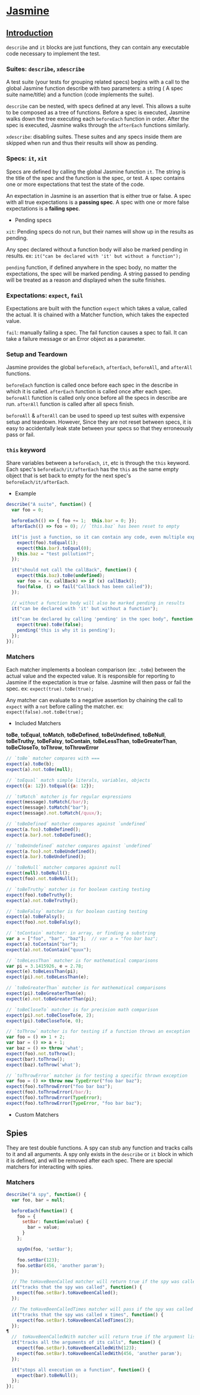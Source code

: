 # [Jasmine](https://jasmine.github.io)

## [Introduction](https://jasmine.github.io/2.5/introduction)

`describe` and `it` blocks are just functions, they can contain any executable code necessary to implement the test.

### Suites: `describe`, `xdescribe`

A test suite (your tests for grouping related specs) begins with a call to the global Jasmine function describe with two parameters: a string ( A spec suite name/title) and a function (code implements the suite).

`describe` can be nested, with specs defined at any level. This allows a suite to be composed as a tree of functions. Before a spec is executed, Jasmine walks down the tree executing each `beforeEach` function in order. After the spec is executed, Jasmine walks through the `afterEach` functions similarly.

 `xdescribe`: disabling suites. These suites and any specs inside them are skipped when run and thus their results will show as pending.

### Specs: `it`, `xit`

Specs are defined by calling the global Jasmine function `it`. The string is the title of the spec and the function is the spec, or test. A spec contains one or more expectations that test the state of the code.

An expectation in Jasmine is an assertion that is either true or false. A spec with all true expectations is a **passing spec**. A spec with one or more false expectations is a **failing spec**.

- Pending specs

`xit`: Pending specs do not run, but their names will show up in the results as pending.

Any spec declared without a function body will also be marked pending in results. ex: `it("can be declared with 'it' but without a function");`

`pending` function, if defined anywhere in the spec body, no matter the expectations, the spec will be marked pending. A string passed to pending will be treated as a reason and displayed when the suite finishes.

### Expectations: `expect`, `fail`

Expectations are built with the function `expect` which takes a value, called the actual. It is chained with a Matcher function, which takes the expected value.

`fail`: manually failing a spec. The fail function causes a spec to fail. It can take a failure message or an Error object as a parameter.

### Setup and Teardown

Jasmine provides the global `beforeEach`, `afterEach`, `beforeAll`, and `afterAll` functions.

`beforeEach` function is called once before each spec in the describe in which it is called.
`afterEach` function is called once after each spec.
`beforeAll` function is called only once before all the specs in describe are run.
`afterAll` function is called after all specs finish.

`beforeAll` & `afterAll` can be used to speed up test suites with expensive setup and teardown. However, Since they are not reset between specs, it is easy to accidentally leak state between your specs so that they erroneously pass or fail.

### `this` keyword

Share variables between a `beforeEach`, `it`, etc is through the `this` keyword. Each spec's `beforeEach/it/afterEach` has the `this` as the same empty object that is set back to empty for the next spec's `beforeEach/it/afterEach`.

- Example

```js
describe("A suite", function() {
  var foo = 0;

  beforeEach(() => { foo += 1;  this.bar = 0; });
  afterEach(() => foo = 0); // `this.baz` has been reset to empty

  it("is just a function, so it can contain any code, even multiple expectations", function() {
    expect(foo).toEqual(1);
    expect(this.bar).toEqual(0);
    this.baz = "test pollution?";
  });

  it("should not call the callBack", function() {
    expect(this.baz).toBe(undefined);
    var foo = (x, callBack) => if (x) callBack();
    foo(false, () => fail("Callback has been called"));
  });

  // without a function body will also be marked pending in results
  it("can be declared with 'it' but without a function");

  it("can be declared by calling 'pending' in the spec body", function() {
    expect(true).toBe(false);
    pending('this is why it is pending');
  });
});
```

### Matchers

Each matcher implements a boolean comparison (ex: `.toBe`) between the actual value and the expected value. It is responsible for reporting to Jasmine if the expectation is true or false. Jasmine will then pass or fail the spec. ex: `expect(true).toBe(true);`

Any matcher can evaluate to a negative assertion by chaining the call to `expect` with a `not` before calling the matcher. ex: `expect(false).not.toBe(true);`

- Included Matchers

**toBe**, **toEqual**, **toMatch**, **toBeDefined**, **toBeUndefined**, **toBeNull**, **toBeTruthy**, **toBeFalsy**, **toContain**, **toBeLessThan**, **toBeGreaterThan**, **toBeCloseTo**, **toThrow**, **toThrowError**

```js
// `toBe` matcher compares with ===
expect(a).toBe(b);
expect(a).not.toBe(null);

// `toEqual` match simple literals, variables, objects
expect({a: 12}).toEqual({a: 12});

// `toMatch` matcher is for regular expressions
expect(message).toMatch(/bar/);
expect(message).toMatch("bar");
expect(message).not.toMatch(/quux/);

// `toBeDefined` matcher compares against `undefined`
expect(a.foo).toBeDefined();
expect(a.bar).not.toBeDefined();

// `toBeUndefined` matcher compares against `undefined`
expect(a.foo).not.toBeUndefined();
expect(a.bar).toBeUndefined();

// `toBeNull` matcher compares against null
expect(null).toBeNull();
expect(foo).not.toBeNull();

// `toBeTruthy` matcher is for boolean casting testing
expect(foo).toBeTruthy();
expect(a).not.toBeTruthy();

// `toBeFalsy` matcher is for boolean casting testing
expect(a).toBeFalsy();
expect(foo).not.toBeFalsy();

// `toContain` matcher: in array, or finding a substring
var a = ["foo", "bar", "baz"];  // var a = "foo bar baz";
expect(a).toContain("bar");
expect(a).not.toContain("quux");

// `toBeLessThan` matcher is for mathematical comparisons
var pi = 3.1415926, e = 2.78;
expect(e).toBeLessThan(pi);
expect(pi).not.toBeLessThan(e);

// `toBeGreaterThan` matcher is for mathematical comparisons
expect(pi).toBeGreaterThan(e);
expect(e).not.toBeGreaterThan(pi);

// `toBeCloseTo` matcher is for precision math comparison
expect(pi).not.toBeCloseTo(e, 2);
expect(pi).toBeCloseTo(e, 0);

// `toThrow` matcher is for testing if a function throws an exception
var foo = () => 1 + 2;
var bar = () => a + 1;
var baz = () => throw 'what';
expect(foo).not.toThrow();
expect(bar).toThrow();
expect(baz).toThrow('what');

// `toThrowError` matcher is for testing a specific thrown exception
var foo = () => throw new TypeError("foo bar baz");
expect(foo).toThrowError("foo bar baz");
expect(foo).toThrowError(/bar/);
expect(foo).toThrowError(TypeError);
expect(foo).toThrowError(TypeError, "foo bar baz");
```

- Custom Matchers

## Spies

They are test double functions. A spy can stub any function and tracks calls to it and all arguments. A spy only exists in the `describe` or `it` block in which it is defined, and will be removed after each spec. There are special matchers for interacting with spies.

### Matchers

```js
describe("A spy", function() {
  var foo, bar = null;

  beforeEach(function() {
    foo = {
      setBar: function(value) {
        bar = value;
      }
    };

    spyOn(foo, 'setBar');

    foo.setBar(123);
    foo.setBar(456, 'another param');
  });

  // The toHaveBeenCalled matcher will return true if the spy was called.
  it("tracks that the spy was called", function() {
    expect(foo.setBar).toHaveBeenCalled();
  });

  // The toHaveBeenCalledTimes matcher will pass if the spy was called the specified number of times.
  it("tracks that the spy was called x times", function() {
    expect(foo.setBar).toHaveBeenCalledTimes(2);
  });
¶
  //  toHaveBeenCalledWith matcher will return true if the argument list matches any of the recorded calls to the spy.
  it("tracks all the arguments of its calls", function() {
    expect(foo.setBar).toHaveBeenCalledWith(123);
    expect(foo.setBar).toHaveBeenCalledWith(456, 'another param');
  });

  it("stops all execution on a function", function() {
    expect(bar).toBeNull();
  });
});
```





